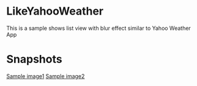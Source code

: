 LikeYahooWeather
================

This is a sample shows list view with blur effect similar to Yahoo Weather App


Snapshots
================

[Sample image1][1]
[Sample image2][2]



  [1]:http://i.imgur.com/9Z3BrWc.png
  [2]:http://i.imgur.com/0PxQuIU.png
